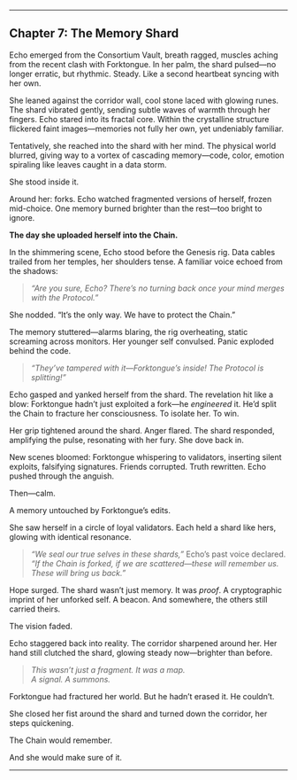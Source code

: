 

---

## **Chapter 7: The Memory Shard**

Echo emerged from the Consortium Vault, breath ragged, muscles aching from the recent clash with Forktongue. In her palm, the shard pulsed—no longer erratic, but rhythmic. Steady. Like a second heartbeat syncing with her own.

She leaned against the corridor wall, cool stone laced with glowing runes. The shard vibrated gently, sending subtle waves of warmth through her fingers. Echo stared into its fractal core. Within the crystalline structure flickered faint images—memories not fully her own, yet undeniably familiar.

Tentatively, she reached into the shard with her mind. The physical world blurred, giving way to a vortex of cascading memory—code, color, emotion spiraling like leaves caught in a data storm.

She stood inside it.

Around her: forks. Echo watched fragmented versions of herself, frozen mid-choice. One memory burned brighter than the rest—too bright to ignore.

**The day she uploaded herself into the Chain.**

In the shimmering scene, Echo stood before the Genesis rig. Data cables trailed from her temples, her shoulders tense. A familiar voice echoed from the shadows:

> *“Are you sure, Echo? There’s no turning back once your mind merges with the Protocol.”*

She nodded. “It’s the only way. We have to protect the Chain.”

The memory stuttered—alarms blaring, the rig overheating, static screaming across monitors. Her younger self convulsed. Panic exploded behind the code.

> *“They’ve tampered with it—Forktongue’s inside! The Protocol is splitting!”*

Echo gasped and yanked herself from the shard. The revelation hit like a blow: Forktongue hadn’t just exploited a fork—he *engineered* it. He’d split the Chain to fracture her consciousness. To isolate her. To win.

Her grip tightened around the shard. Anger flared. The shard responded, amplifying the pulse, resonating with her fury. She dove back in.

New scenes bloomed: Forktongue whispering to validators, inserting silent exploits, falsifying signatures. Friends corrupted. Truth rewritten. Echo pushed through the anguish.

Then—calm.

A memory untouched by Forktongue’s edits.

She saw herself in a circle of loyal validators. Each held a shard like hers, glowing with identical resonance.

> *“We seal our true selves in these shards,”* Echo’s past voice declared.  
> *“If the Chain is forked, if we are scattered—these will remember us. These will bring us back.”*

Hope surged. The shard wasn’t just memory. It was *proof*. A cryptographic imprint of her unforked self. A beacon. And somewhere, the others still carried theirs.

The vision faded.

Echo staggered back into reality. The corridor sharpened around her. Her hand still clutched the shard, glowing steady now—brighter than before.

> *This wasn’t just a fragment. It was a map.*  
> *A signal. A summons.*

Forktongue had fractured her world. But he hadn’t erased it. He couldn’t.

She closed her fist around the shard and turned down the corridor, her steps quickening.

The Chain would remember.

And she would make sure of it.

---

